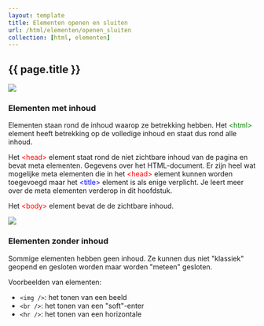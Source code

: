 ```yaml
---
layout: template
title: Elementen openen en sluiten
url: /html/elementen/openen_sluiten
collection: [html, elementen]
---
```


## {{ page.title }}

<img src="{{ '/html/elementen/images/html.png' | relative_url}}" />

### Elementen met inhoud

Elementen staan rond de inhoud waarop ze betrekking hebben. Het <span style="color: green">&lt;html&gt;</span> element heeft betrekking op de volledige inhoud en staat dus rond alle inhoud.

Het <span style="color: red">&lt;head&gt;</span> element staat rond de niet zichtbare inhoud van de pagina en bevat meta elementen. Gegevens over het HTML-document. Er zijn heel wat mogelijke meta elementen die in het <span style="color: red">&lt;head&gt;</span> element kunnen worden toegevoegd maar het <span style="color: blue">&lt;title&gt;</span> element is als enige verplicht. Je leert meer over de meta elementen verderop in dit hoofdstuk.

Het <span style="color: red">&lt;body&gt;</span> element bevat de de zichtbare inhoud.

<img class="shadow" src="{{ '/html/elementen/images/html_zichtbaar.png' | relative_url}}" />

### Elementen zonder inhoud

Sommige elementen hebben geen inhoud. Ze kunnen dus niet "klassiek" geopend en gesloten worden maar worden "meteen" gesloten.

Voorbeelden van elementen:
<ul>
    <li><code>&lt;img /&gt;</code>: het tonen van een beeld</li>
    <li><code>&lt;br /&gt;</code>: het tonen van een "soft"-enter</li>
    <li><code>&lt;hr /&gt;</code>: het tonen van een horizontale</li>
</ul> 